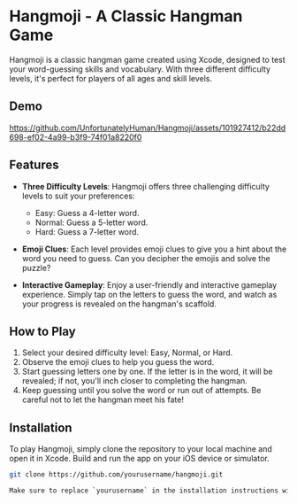 # Hangmoji - A Classic Hangman Game

Hangmoji is a classic hangman game created using Xcode, designed to test your word-guessing skills and vocabulary. With three different difficulty levels, it's perfect for players of all ages and skill levels.

## Demo


https://github.com/UnfortunatelyHuman/Hangmoji/assets/101927412/b22dd698-ef02-4a99-b3f9-74f01a8220f0



## Features

- **Three Difficulty Levels**: Hangmoji offers three challenging difficulty levels to suit your preferences:
  - Easy: Guess a 4-letter word.
  - Normal: Guess a 5-letter word.
  - Hard: Guess a 7-letter word.

- **Emoji Clues**: Each level provides emoji clues to give you a hint about the word you need to guess. Can you decipher the emojis and solve the puzzle?

- **Interactive Gameplay**: Enjoy a user-friendly and interactive gameplay experience. Simply tap on the letters to guess the word, and watch as your progress is revealed on the hangman's scaffold.

## How to Play

1. Select your desired difficulty level: Easy, Normal, or Hard.
2. Observe the emoji clues to help you guess the word.
3. Start guessing letters one by one. If the letter is in the word, it will be revealed; if not, you'll inch closer to completing the hangman.
4. Keep guessing until you solve the word or run out of attempts. Be careful not to let the hangman meet his fate!

## Installation

To play Hangmoji, simply clone the repository to your local machine and open it in Xcode. Build and run the app on your iOS device or simulator.

```bash
git clone https://github.com/yourusername/hangmoji.git

Make sure to replace `yourusername` in the installation instructions with the actual GitHub username or organization where your Hangmoji app repository is hosted.

